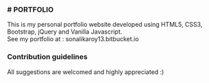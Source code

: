 ### # PORTFOLIO ###
This is my personal portfolio website developed using HTML5, CSS3, Bootstrap, jQuery and Vanilla Javascript.  
See my portfolio at : sonalikaroy13.bitbucket.io  

### Contribution guidelines ###
All suggestions are welcomed and highly appreciated :)
